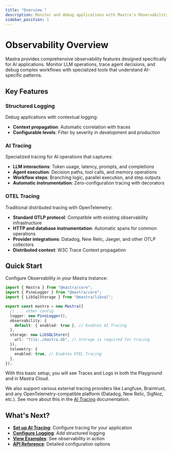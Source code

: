 ```yaml
---
title: "Overview "
description: Monitor and debug applications with Mastra's Observability features.
sidebar_position: 1
---
```


# Observability Overview

Mastra provides comprehensive observability features designed specifically for AI applications. Monitor LLM operations, trace agent decisions, and debug complex workflows with specialized tools that understand AI-specific patterns.

## Key Features

### Structured Logging

Debug applications with contextual logging:

- **Context propagation**: Automatic correlation with traces
- **Configurable levels**: Filter by severity in development and production

### AI Tracing

Specialized tracing for AI operations that captures:

- **LLM interactions**: Token usage, latency, prompts, and completions
- **Agent execution**: Decision paths, tool calls, and memory operations
- **Workflow steps**: Branching logic, parallel execution, and step outputs
- **Automatic instrumentation**: Zero-configuration tracing with decorators

### OTEL Tracing

Traditional distributed tracing with OpenTelemetry:

- **Standard OTLP protocol**: Compatible with existing observability infrastructure
- **HTTP and database instrumentation**: Automatic spans for common operations
- **Provider integrations**: Datadog, New Relic, Jaeger, and other OTLP collectors
- **Distributed context**: W3C Trace Context propagation

## Quick Start

Configure Observability in your Mastra instance:

```typescript filename="src/mastra/index.ts"
import { Mastra } from "@mastra/core";
import { PinoLogger } from "@mastra/core";
import { LibSqlStorage } from "@mastra/libsql";

export const mastra = new Mastra({
  // ... other config
  logger: new PinoLogger(),
  observability: {
    default: { enabled: true }, // Enables AI Tracing
  },
  storage: new LibSQLStore({
    url: "file:./mastra.db", // Storage is required for tracing
  }),
  telemetry: {
    enabled: true, // Enables OTEL Tracing
  },
});
```

With this basic setup, you will see Traces and Logs in both the Playground and in Mastra Cloud.

We also support various external tracing providers like Langfuse, Braintrust, and any OpenTelemetry-compatible platform (Datadog, New Relic, SigNoz, etc.). See more about this in the [AI Tracing](/docs/observability/ai-tracing/overview) documentation.

## What's Next?

- **[Set up AI Tracing](/docs/observability/ai-tracing/overview)**: Configure tracing for your application
- **[Configure Logging](/docs/observability/logging)**: Add structured logging
- **[View Examples](/docs/examples/observability/basic-ai-tracing)**: See observability in action
- **[API Reference](/docs/reference/observability/ai-tracing)**: Detailed configuration options
